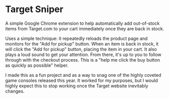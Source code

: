 # Target Sniper
A simple Google Chrome extension to help automatically add out-of-stock items from Target.com to your cart immediately once they are back in stock. 

Uses a simple technique: it repeatedly reloads the product page and monitors for the "Add for pickup" button. When an item is back in stock, it will click the "Add for pickup" button, placing the item in your cart. It also plays a loud sound to get your attention. From there, it's up to you to follow through with the checkout process. This is a "help me click the buy button as quickly as possible" helper.

I made this as a fun project and as a way to snag one of the highly coveted game consoles released this year. It worked for my purposes, but I would highly expect this to stop working once the Target website inevitably changes. 
